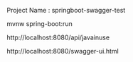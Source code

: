Project Name : springboot-swagger-test

mvnw spring-boot:run

http://localhost:8080/api/javainuse

http://localhost:8080/swagger-ui.html
